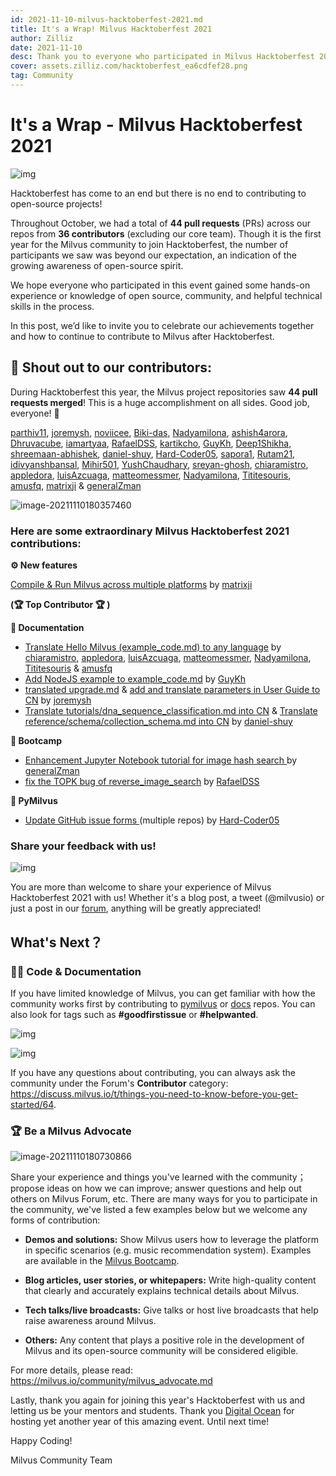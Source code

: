 ```yaml
---
id: 2021-11-10-milvus-hacktoberfest-2021.md
title: It's a Wrap! Milvus Hacktoberfest 2021
author: Zilliz
date: 2021-11-10
desc: Thank you to everyone who participated in Milvus Hacktoberfest 2021!
cover: assets.zilliz.com/hacktoberfest_ea6cdfef28.png
tag: Community
---
```


# It's a Wrap - Milvus Hacktoberfest 2021

![img](https://assets.zilliz.com/Blog_cover_a6ce8748d7.jpeg)

Hacktoberfest has come to an end but there is no end to contributing to open-source projects!


Throughout October, we had a total of **44 pull requests** (PRs) across our repos from **36 contributors** (excluding our core team). Though it is the first year for the Milvus community to join Hacktoberfest, the number of participants we saw was beyond our expectation, an indication of the growing awareness of open-source spirit.

We hope everyone who participated in this event gained some hands-on experience or knowledge of open source, community, and helpful technical skills  in the process.️️️

In this post, we’d like to invite you to celebrate our achievements together and how to continue to contribute to Milvus after Hacktoberfest.

## **📣 Shout out to our contributors:**

During Hacktoberfest this year, the Milvus project repositories saw **44 pull requests merged**! This is a huge accomplishment on all sides. Good job, everyone! 🎉

[parthiv11](https://github.com/parthiv11), [joremysh](https://github.com/joremysh), [noviicee](https://github.com/noviicee), [Biki-das](https://github.com/Biki-das), [Nadyamilona](https://github.com/Nadyamilona), [ashish4arora](https://github.com/ashish4arora), [Dhruvacube](https://github.com/Dhruvacube), [iamartyaa](https://github.com/iamartyaa), [RafaelDSS](https://github.com/RafaelDSS), [kartikcho](https://github.com/kartikcho), [GuyKh](https://github.com/GuyKh), [Deep1Shikha](https://github.com/Deep1Shikha), [shreemaan-abhishek](https://github.com/shreemaan-abhishek), [daniel-shuy](https://github.com/daniel-shuy), [Hard-Coder05](https://github.com/Hard-Coder05), [sapora1](https://github.com/sapora1), [Rutam21](https://github.com/Rutam21), [idivyanshbansal](https://github.com/idivyanshbansal), [Mihir501](https://github.com/Mihir501), [YushChaudhary](https://github.com/YushChaudhary), [sreyan-ghosh](https://github.com/sreyan-ghosh), [chiaramistro](https://github.com/chiaramistro), [appledora](https://github.com/appledora), [luisAzcuaga](https://github.com/luisAzcuaga), [matteomessmer](https://github.com/matteomessmer), [Nadyamilona](https://github.com/Nadyamilona), [Tititesouris](https://github.com/Tititesouris), [amusfq](https://github.com/amusfq), [matrixji](https://github.com/matrixji) & [generalZman](https://github.com/generalZman)



![image-20211110180357460](https://assets.zilliz.com/_80b0d87746.png)



### Here are some extraordinary Milvus Hacktoberfest 2021 contributions:



**⚙️ New features**

[Compile & Run Milvus across multiple platforms](https://github.com/milvus-io/milvus/issues/7706) by [matrixji](https://github.com/matrixji)   

**(🏆  Top Contributor  🏆 )**



**📝  Documentation**

- [Translate Hello Milvus (example_code.md) to any language](https://github.com/milvus-io/bootcamp/issues/720) by [chiaramistro](https://github.com/chiaramistro), [appledora](https://github.com/appledora), [luisAzcuaga](https://github.com/luisAzcuaga), [matteomessmer](https://github.com/matteomessmer), [Nadyamilona](https://github.com/Nadyamilona), [Tititesouris](https://github.com/Tititesouris) & [amusfq](https://github.com/amusfq)
- [Add NodeJS example to example_code.md](https://github.com/milvus-io/bootcamp/issues/720) by [GuyKh](https://github.com/GuyKh) 
- [translated upgrade.md](https://github.com/milvus-io/milvus-docs/pull/921/files) & [add and translate parameters in User Guide to CN](https://github.com/milvus-io/milvus-docs/pull/892) by [joremysh](https://github.com/joremysh)
- [Translate tutorials/dna_sequence_classification.md into CN](https://github.com/milvus-io/milvus-docs/pull/753) & [Translate reference/schema/collection_schema.md into CN](https://github.com/milvus-io/milvus-docs/pull/752) by [daniel-shuy](https://github.com/daniel-shuy)



**🚀  Bootcamp**

- [Enhancement Jupyter Notebook tutorial for image hash search ](https://github.com/milvus-io/bootcamp/pull/858)by [generalZman](https://github.com/generalZman)
- [fix the TOPK bug of reverse_image_search](https://github.com/milvus-io/bootcamp/pull/792) by [RafaelDSS](https://github.com/RafaelDSS)



**🐍 PyMilvus**

- [Update GitHub issue forms ](https://github.com/milvus-io/pymilvus/issues/741)(multiple repos) by [Hard-Coder05](https://github.com/Hard-Coder05) 



### Share your feedback with us! 

![img](https://assets.zilliz.com/h3_412b0f649b.png)

You are more than welcome to share your experience of Milvus Hacktoberfest 2021 with us! Whether it's a blog post, a tweet (@milvusio) or just a post in our [forum](https://discuss.milvus.io/c/hacktoberfest/9), anything will be greatly appreciated!



## What's Next？



### **👩‍💻** **Code & Documentation**

If you have limited knowledge of Milvus, you can get familiar with how the community works first by contributing to [pymilvus](https://github.com/milvus-io/pymilvus/labels/Hacktoberfest) or [docs](https://github.com/milvus-io/milvus-docs) repos. You can also look for tags such as **#goodfirstissue** or **#helpwanted**. 

![img](https://assets.zilliz.com/h4_f18c9b6c2c.png)

![img](https://assets.zilliz.com/h5_a4f90c24a8.png)

If you have any questions about contributing, you can always ask the community under the Forum's **Contributor** category: https://discuss.milvus.io/t/things-you-need-to-know-before-you-get-started/64. 



### 🏆 Be a Milvus Advocate

![image-20211110180730866](https://assets.zilliz.com/advocate_1052d8249a.jpg)



Share your experience and things you've learned with the community；propose ideas on how we can improve; answer questions and help out others on Milvus Forum, etc. There are many ways for you to participate in the community, we've listed a few examples below but we welcome any forms of contribution: 

- **Demos and solutions:** Show Milvus users how to leverage the platform in specific scenarios (e.g. music recommendation system). Examples are available in the [Milvus Bootcamp](https://github.com/milvus-io/bootcamp).

- **Blog articles, user stories, or whitepapers:** Write high-quality content that clearly and accurately explains technical details about Milvus.

- **Tech talks/live broadcasts:** Give talks or host live broadcasts that help raise awareness around Milvus.

- **Others:** Any content that plays a positive role in the development of Milvus and its open-source community will be considered eligible.



For more details, please read: https://milvus.io/community/milvus_advocate.md



Lastly, thank you again for joining this year's Hacktoberfest with us and letting us be your mentors and students. Thank you [Digital Ocean](https://hacktoberfest.digitalocean.com/) for hosting yet another year of this amazing event. Until next time!



Happy Coding!

Milvus Community Team
